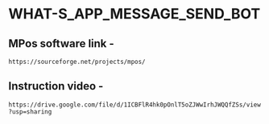 # WHAT-S_APP_MESSAGE_SEND_BOT

## MPos software link - 
```https://sourceforge.net/projects/mpos/```

## Instruction video - 
```https://drive.google.com/file/d/1ICBFlR4hk0pOnlT5oZJWwIrhJWQQfZSs/view?usp=sharing```

